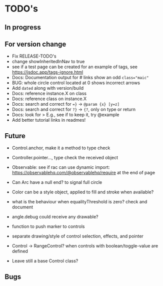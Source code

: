 TODO's
======


In progress
-----------



For version change
------------------
+ Fix RELEASE-TODO's
+ change showInheritedInNav to true
+ see if a test page can be created for an example of tags, see https://jsdoc.app/tags-ignore.html
+ Docs: Documentation output for # links show an odd `class="maic"`
+ BUG: whole circle control located at 0 shows incorrect arrows
+ Add `dated` along with version/build
+ Docs: reference instance.X on class
+ Docs: reference class on instance.X
+ Docs: search and correct for `=}` -> `@param {x} [y=z]`
+ Docs: search and correct for `?}` -> `{?`, only on type or return
+ Docs: look for > E.g., see if to keep it, try @example
+ Add better tutorial links in readmes!



Future
------
+ Control.anchor, make it a method to type check
+ Controller.pointer..., type check the received object

+ Observable: see if rac can use dynamic import: https://observablehq.com/@observablehq/require at the end of page

+ Can Arc have a null end? to signal full circle

+ Color can be a style object, applied to fill and stroke when available?

+ what is the behaviour when equalityThreshold is zero? check and document

+ angle.debug could receive any drawable?

+ function to push marker to controls

+ separate drawing/style of control selection, effects, and pointer

+ Control -> RangeControl? when controls with boolean/toggle-value are defined
+ Leave still a base Control class?


Bugs
----

